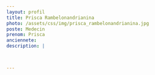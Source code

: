 ```yaml
---
layout: profil
title: Prisca Rambelonandrianina
photo: /assets/css/img/prisca_rambelonandrianina.jpg
poste: Medecin
prenom: Prisca
anciennete: 
description: |


  
---
```

